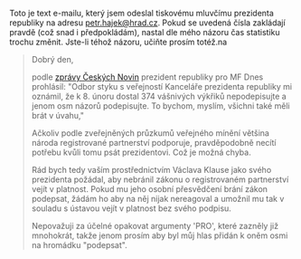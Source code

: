 <!-- dcterms:identifier = riderweblog#224 -->
<!-- dcterms:title = Napište prezidentovi a podpořte zákon o registrovaném partnerství -->
<!-- dcterms:abstract = "Odbor styku s veřejností Kanceláře prezidenta republiky mi oznámil, že k 8. únoru dostal 374 vášnivých výkřiků nepodepisujte a jenom osm názorů podepisujte. To bychom, myslím, všichni také měli brát v úvahu." -->
<!-- np9:categoryId = 2 -->
<!-- x4w:category = Lidé a jiná zvěř -->
<!-- np9:authorId = 1 -->
<!-- np9:authorEmail = michal.valasek@altairis.cz -->
<!-- dcterms:creator = Michal Altair Valášek -->
<!-- dcterms:created = 2006-02-10T18:42:39.183+01:00 -->
<!-- dcterms:dateAccepted = 2006-02-10T18:42:39.183+01:00 -->

Toto je text e-mailu, který jsem odeslal tiskovému mluvčímu prezidenta republiky na adresu [petr.hajek@hrad.cz](mailto:petr.hajek@hrad.cz). Pokud se uvedená čísla zakládají pravdě (což snad i předpokládám), nastal dle mého názoru čas statistiku trochu změnit. Jste-li téhož názoru, učiňte prosím totéž.na 

> Dobrý den,
> 
> podle [zprávy Českých Novin](http://www.ceskenoviny.cz/domov/index_view.php?id=172128) prezident republiky pro MF Dnes prohlásil: "Odbor styku s veřejností Kanceláře prezidenta republiky mi oznámil, že k 8. únoru dostal 374 vášnivých výkřiků nepodepisujte a jenom osm názorů podepisujte. To bychom, myslím, všichni také měli brát v úvahu,"
> 
> Ačkoliv podle zveřejněných průzkumů veřejného mínění většina národa registrované partnerství podporuje, pravděpodobně necítí potřebu kvůli tomu psát prezidentovi. Což je možná chyba.
> 
> Rád bych tedy vaším prostřednictvím Václava Klause jako svého prezidenta požádal, aby nebránil zákonu o registrovaném partnerství vejít v platnost. Pokud mu jeho osobní přesvědčení brání zákon podepsat, žádám ho aby na něj nijak nereagoval a umožnil mu tak v souladu s ústavou vejít v platnost bez svého podpisu.
> 
> Nepovažuji za účelné opakovat argumenty 'PRO', které zazněly již mnohokrát, takže jenom prosím aby byl můj hlas přidán k oněm osmi na hromádku "podepsat".